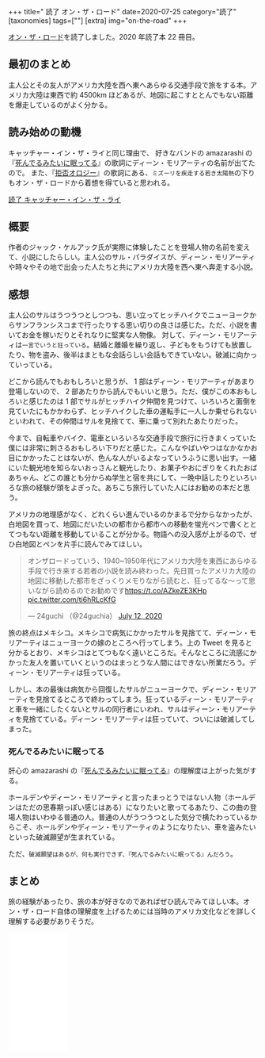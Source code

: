 +++
title=" 読了 オン・ザ・ロード"
date=2020-07-25
category="読了"
[taxonomies]
tags=[""]
[extra]
img="on-the-road"
+++

[オン・ザ・ロード](https://amzn.to/3fYtxG3)を読了しました。2020 年読了本 22 冊目。

## 最初のまとめ

主人公とその友人がアメリカ大陸を西へ東へあらゆる交通手段で旅をする本。アメリカ大陸は東西で約 4500km ほどあるが、地図に起こすととんでもない距離を爆走しているのがよく分かる。

## 読み始めの動機

キャッチャー・イン・ザ・ライと同じ理由で、 好きなバンドの amazarashi の『[死んでるみたいに眠ってる](http://j-lyric.net/artist/a052b38/l04fb92.html)』の歌詞にディーン・モリアーティの名前が出てたので。
また、『[拒否オロジー](https://www.uta-net.com/song/282748/)』の歌詞にある、`ミズーリを疾走する若き太陽熱`の下りもオン・ザ・ロードから着想を得ていると思われる。

[読了 キャッチャー・イン・ザ・ライ](https://books-io.info/the-catcher-in-the-rye/)

## 概要

作者のジャック・ケルアック氏が実際に体験したことを登場人物の名前を変えて、小説にしたらしい。主人公のサル・パラダイスが、ディーン・モリアーティや時々やその地で出会った人たちと共にアメリカ大陸を西へ東へ奔走する小説。

## 感想

主人公のサルはうつうつとしつつも、思い立ってヒッチハイクでニューヨークからサンフランシスコまで行ったりする思い切りの良さは感じた。ただ、小説を書いてお金を稼いだりとそれなりに堅実な人物像。
対して、ディーン・モリアーティは`一言でいうと狂っている`。結婚と離婚を繰り返し、子どもをもうけても放置したり、物を盗み、後半はまともな会話らしい会話もできていない。破滅に向かっていっている。

どこから読んでもおもしろいと思うが、 1 部はディーン・モリアーティがあまり登場しないので、 2 部あたりから読んでもいいと思う。ただ、僕がこの本おもしろいと感じたのは 1 部でサルがヒッチハイク仲間を見つけて、いろいろと面倒を見ていたにもかかわらず、ヒッチハイクした車の運転手に一人しか乗せられないといわれて、その仲間はサルを見捨てて、車に乗って別れたあたりだった。

今まで、自転車やバイク、電車といろいろな交通手段で旅行に行きまくっていた僕には非常に刺さるおもしろい下りだと感じた。こんなやばいやつはなかなかお目にかかったことはないが、色んな人がいるよなっていうふうに思い出す。一緒にいた観光地を知らないおっさんと観光したり、お菓子やおにぎりをくれたおばあちゃん、どこの誰とも分からぬ学生と宿を共にして、一晩中話したりといろいろな旅の経験が頭をよぎった。あちこち旅行していた人にはお勧めの本だと思う。

アメリカの地理感がなく、どれくらい進んでいるのかまるで分からなかったが、白地図を買って、地図にだいたいの都市から都市への移動を蛍光ペンで書くととてつもない距離を移動していることが分かる。物語への没入感が上がるので、ぜひ白地図とペンを片手に読んでみてほしい。

<blockquote class="twitter-tweet"><p lang="ja" dir="ltr">オンザロードっていう、1940~1950年代にアメリカ大陸を東西にあらゆる手段で行き来する若者の小説を読み終わった。先日買ったアメリカ大陸の地図に移動した都市をざっくりメモりながら読むと、狂ってるな〜って思いながら読めるのでお勧めです<a href="https://t.co/AZkeZE3KHp">https://t.co/AZkeZE3KHp</a> <a href="https://t.co/ti6hRLcKfG">pic.twitter.com/ti6hRLcKfG</a></p>&mdash; 24guchi （@24guchia） <a href="https://twitter.com/24guchia/status/1282268825577074689?ref_src=twsrc%5Etfw">July 12, 2020</a></blockquote> <script async src="https://platform.twitter.com/widgets.js" charset="utf-8"></script>

旅の終点はメキシコ。メキシコで病気にかかったサルを見捨てて、ディーン・モリアーティはニューヨークの嫁のところへ行ってしまう。上の Tweet を見ると分かるとおり、メキシコはとてつもなく遠いところだ。そんなところに流感にかかった友人を置いていくというのはまっとうな人間にはできない所業だろう。ディーン・モリアーティは狂っている。

しかし、本の最後は病気から回復したサルがニューヨークで、ディーン・モリアーティを見捨てるところで終わってしまう。狂っているディーン・モリアーティと車を一緒にしたくないとサルの同行者にいわれ、サルはディーン・モリアーティを見捨てている。ディーン・モリアーティは狂っていて、ついには破滅してしまった。

### 死んでるみたいに眠ってる

肝心の amazarashi の『[死んでるみたいに眠ってる](http://j-lyric.net/artist/a052b38/l04fb92.html)』の理解度は上がった気がする。

ホールデンやディーン・モリアーティと言ったまっとうではない人物（ホールデンはただの思春期っぽい感じはある）になりたいと歌ってるあたり、この曲の登場人物はいわゆる普通の人。普通の人がうつうつとした気分で横たわっているからこそ、ホールデンやディーン・モリアーティのようになりたい、車を盗みたいといった破滅願望が生まれている。

ただ、`破滅願望はあるが、何も実行できず、『死んでるみたいに眠ってる』んだろう`。

## まとめ

旅の経験があったり、旅の本が好きなのであればぜひ読んでみてほしい本。オン・ザ・ロード自体の理解度を上げるためには当時のアメリカ文化などを詳しく理解する必要がありそうだ。

<iframe style="width:120px;height:240px;" marginwidth="0" marginheight="0" scrolling="no" frameborder="0" src="//rcm-fe.amazon-adsystem.com/e/cm?lt1=_blank&bc1=000000&IS2=1&bg1=FFFFFF&fc1=000000&lc1=0000FF&t=birdmangai-22&language=ja_JP&o=9&p=8&l=as4&m=amazon&f=ifr&ref=as_ss_li_til&asins=4309463347&linkId=adb9106cc792dd2b95db616c99bf02a9"></iframe>

<br>